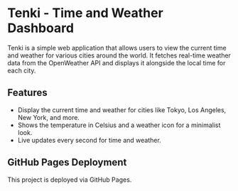 # Tenki - Time and Weather Dashboard

Tenki is a simple web application that allows users to view the current time and weather for various cities around the world. It fetches real-time weather data from the OpenWeather API and displays it alongside the local time for each city.

## Features
- Display the current time and weather for cities like Tokyo, Los Angeles, New York, and more.
- Shows the temperature in Celsius and a weather icon for a minimalist look.
- Live updates every second for time and weather.

## GitHub Pages Deployment
This project is deployed via GitHub Pages.
